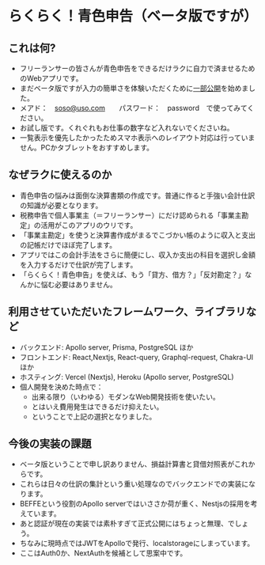 # らくらく！青色申告（ベータ版ですが）

## これは何?
- フリーランサーの皆さんが青色申告をできるだけラクに自力で済ませるためのWebアプリです。
- まだベータ版ですが入力の簡単さを体験いただくために[一部公開](https://pj-aozora-client.vercel.app)を始めました。
- メアド：　soso@uso.com　　パスワード：　password　で使ってみてください。
- お試し版です。くれぐれもお仕事の数字など入れないでくださいね。
- 一覧表示を優先したかったためスマホ表示へのレイアウト対応は行っていません。PCかタブレットをおすすめします。

## なぜラクに使えるのか
- 青色申告の悩みは面倒な決算書類の作成です。普通に作ると手強い会計仕訳の知識が必要となります。
- 税務申告で個人事業主（＝フリーランサー）にだけ認められる「事業主勘定」の活用がこのアプリのウリです。
- 「事業主勘定」を使うと決算書作成がまるでこづかい帳のように収入と支出の記帳だけでほぼ完了します。
- アプリではこの会計手法をさらに簡便にし、収入か支出の科目を選択し金額を入力するだけで仕訳が完了します。
- 「らくらく！青色申告」を使えば、もう「貸方、借方？」「反対勘定？」なんかに悩む必要はありません。


## 利用させていただいたフレームワーク、ライブラリなど
- バックエンド: Apollo server, Prisma, PostgreSQL ほか
- フロントエンド: React,Nextjs, React-query, Graphql-request, Chakra-UI ほか
- ホスティング: Vercel (Nextjs), Heroku (Apollo server, PostgreSQL)
- 個人開発を決めた時点で：
  - 出来る限り（いわゆる）モダンなWeb開発技術を使いたい。
  - とはいえ費用発生はできるだけ抑えたい。
  - ということで上記の選択となりました。

## 今後の実装の課題
- ベータ版ということで申し訳ありません、損益計算書と貸借対照表がこれからです。
- これらは日々の仕訳の集計という重い処理なのでバックエンドでの実装になります。
- BEFFEという役割のApollo serverではいささか荷が重く、Nestjsの採用を考えています。
- あと認証が現在の実装では素朴すぎて正式公開にはちょっと無理、でしょう。
- ちなみに現時点ではJWTをApolloで発行、localstorageにしまっています。
- ここはAuth0か、NextAuthを候補として思案中です。
